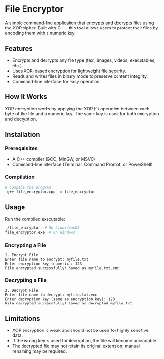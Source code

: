 # File Encryptor

A simple command-line application that encrypts and decrypts files using the XOR cipher. Built with C++, this tool allows users to protect their files by encoding them with a numeric key.

## Features
- Encrypts and decrypts any file type (text, images, videos, executables, etc.).
- Uses XOR-based encryption for lightweight file security.
- Reads and writes files in binary mode to preserve content integrity.
- Command-line interface for easy operation.

## How It Works
XOR encryption works by applying the XOR (`^`) operation between each byte of the file and a numeric key. The same key is used for both encryption and decryption.

## Installation
### Prerequisites
- A C++ compiler (GCC, MinGW, or MSVC)
- Command-line interface (Terminal, Command Prompt, or PowerShell)

### Compilation
```sh
# Compile the program
 g++ file_encryptor.cpp -o file_encryptor
```

## Usage
Run the compiled executable:
```sh
./file_encryptor  # On Linux/macOS
file_encryptor.exe  # On Windows
```

### Encrypting a File
```
1. Encrypt File
Enter file name to encrypt: myfile.txt
Enter encryption key (numeric): 123
File encrypted successfully! Saved as myfile.txt.enc
```

### Decrypting a File
```
2. Decrypt File
Enter file name to decrypt: myfile.txt.enc
Enter decryption key (same as encryption key): 123
File decrypted successfully! Saved as decrypted_myfile.txt
```

## Limitations
- XOR encryption is weak and should not be used for highly sensitive data.
- If the wrong key is used for decryption, the file will become unreadable.
- The decrypted file may not retain its original extension; manual renaming may be required.


